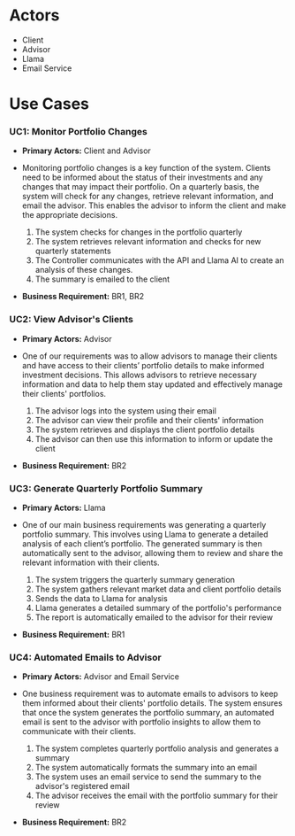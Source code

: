 # Actors
- Client
- Advisor
- Llama
- Email Service

# Use Cases
### UC1: Monitor Portfolio Changes
- **Primary Actors:** Client and Advisor
- Monitoring portfolio changes is a key function of the system. Clients need to be informed about the status of their investments and any changes that may impact their portfolio. On a quarterly basis, the system will check for any changes, retrieve relevant information, and email the advisor. This enables the advisor to inform the client and make the appropriate decisions.
  
  1. The system checks for changes in the portfolio quarterly
  2. The system retrieves relevant information and checks for new quarterly statements
  3. The Controller communicates with the API and Llama AI to create an analysis of these changes.
  4. The summary is emailed to the client
- **Business Requirement:** BR1, BR2

### UC2: View Advisor's Clients
- **Primary Actors:** Advisor
- One of our requirements was to allow advisors to manage their clients and have access to their clients’ portfolio details to make informed investment decisions. This allows advisors to retrieve necessary information and data to help them stay updated and effectively manage their clients' portfolios.

  1. The advisor logs into the system using their email
  2. The advisor can view their profile and their clients' information
  3. The system retrieves and displays the client portfolio details
  4. The advisor can then use this information to inform or update the client
- **Business Requirement:** BR2

### UC3: Generate Quarterly Portfolio Summary
- **Primary Actors:** Llama
- One of our main business requirements was generating a quarterly portfolio summary. This involves using Llama to generate a detailed analysis of each client’s portfolio. The generated summary is then automatically sent to the advisor, allowing them to review and share the relevant information with their clients.

  1. The system triggers the quarterly summary generation
  2. The system gathers relevant market data and client portfolio details
  3. Sends the data to Llama for analysis
  4. Llama generates a detailed summary of the portfolio's performance
  5. The report is automatically emailed to the advisor for their review
- **Business Requirement:** BR1

### UC4: Automated Emails to Advisor
- **Primary Actors:** Advisor and Email Service
- One business requirement was to automate emails to advisors to keep them informed about their clients' portfolio details. The system ensures that once the system generates the portfolio summary, an automated email is sent to the advisor with portfolio insights to allow them to communicate with their clients.

  1. The system completes quarterly portfolio analysis and generates a summary
  2. The system automatically formats the summary into an email
  3. The system uses an email service to send the summary to the advisor's registered email
  4. The advisor receives the email with the portfolio summary for their review
- **Business Requirement:** BR2
